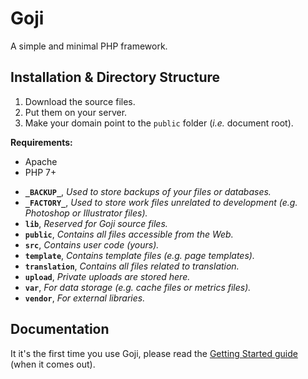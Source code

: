 Goji
====

A simple and minimal PHP framework.

Installation & Directory Structure
----------------------------------

1. Download the source files.
2. Put them on your server.
2. Make your domain point to the `public` folder (*i.e.* document root).

**Requirements:**
* Apache
* PHP 7+

- **`_BACKUP_`**, *Used to store backups of your files or databases.*
- **`_FACTORY_`**, *Used to store work files unrelated to development (*e.g.* Photoshop or Illustrator files).*
- **`lib`**, *Reserved for Goji source files.*
- **`public`**, *Contains all files accessible from the Web.*
- **`src`**, *Contains user code (yours).*
- **`template`**, *Contains template files (*e.g.* page templates).*
- **`translation`**, *Contains all files related to translation.*
- **`upload`**, *Private uploads are stored here.*
- **`var`**, *For data storage (*e.g.* cache files or metrics files).*
- **`vendor`**, *For external libraries.*

Documentation
-------------

It it's the first time you use Goji, please read the [Getting Started guide](#) (when it comes out).
